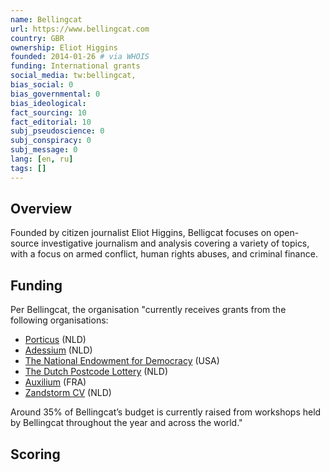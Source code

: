 ```yaml
---
name: Bellingcat
url: https://www.bellingcat.com
country: GBR
ownership: Eliot Higgins
founded: 2014-01-26 # via WHOIS
funding: International grants
social_media: tw:bellingcat,
bias_social: 0
bias_governmental: 0
bias_ideological:
fact_sourcing: 10
fact_editorial: 10
subj_pseudoscience: 0
subj_conspiracy: 0
subj_message: 0
lang: [en, ru]
tags: []
---
```


## Overview
Founded by citizen journalist Eliot Higgins, Belligcat focuses on open-source investigative journalism and analysis covering a variety of topics, with a focus on armed conflict, human rights abuses, and criminal finance.

## Funding
Per Bellingcat, the organisation "currently receives grants from the following organisations:

- [Porticus](https://www.porticus.com/en/home/) (NLD)
- [Adessium](https://www.adessium.org/) (NLD)
- [The National Endowment for Democracy](https://www.ned.org/) (USA)
- [The Dutch Postcode Lottery](https://www.novamedia.nl/charity-lotteries) (NLD)
- [Auxilium](http://auxiliumfoundation.org/) (FRA)
- [Zandstorm CV](https://opencorpdata.com/lei/724500XGLUSJCX5CUQ75) (NLD)

Around 35% of Bellingcat’s budget is currently raised from workshops held by Bellingcat throughout the year and across the world."

## Scoring
